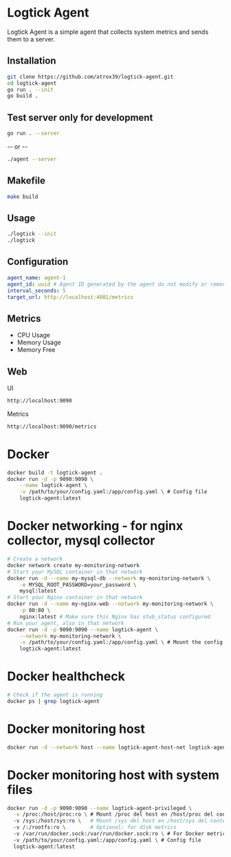 # Logtick Agent

Logtick Agent is a simple agent that collects system metrics and sends them to a server.

## Installation

```bash
git clone https://github.com/atrox39/logtick-agent.git
cd logtick-agent
go run . --init
go build .
```

## Test server only for development

```bash
go run . --server
```

-- or --

```bash
./agent --server
```

## Makefile

```bash
make build
```

## Usage

```bash
./logtick --init
./logtick
```

## Configuration

```yaml
agent_name: agent-1
agent_id: uuid # Agent ID generated by the agent do not modify or remove this line
interval_seconds: 5
target_url: http://localhost:4001/metrics
```

## Metrics

- CPU Usage
- Memory Usage
- Memory Free

## Web

UI
```bash
http://localhost:9090
```

Metrics
```bash
http://localhost:9090/metrics
```

# Docker

```bash
docker build -t logtick-agent .
docker run -d -p 9090:9090 \
    --name logtick-agent \
    -v /path/to/your/config.yaml:/app/config.yaml \ # Config file
    logtick-agent:latest
```

# Docker networking - for nginx collector, mysql collector

```bash
# Create a network
docker network create my-monitoring-network
# Start your MySQL container in that network
docker run -d --name my-mysql-db --network my-monitoring-network \
    -e MYSQL_ROOT_PASSWORD=your_password \
    mysql:latest
# Start your Nginx container in that network
docker run -d --name my-nginx-web --network my-monitoring-network \
    -p 80:80 \
    nginx:latest # Make sure this Nginx has stub_status configured
# Run your agent, also in that network
docker run -d -p 9090:9090 --name logtick-agent \
    --network my-monitoring-network \
    -v /path/to/your/config.yaml:/app/config.yaml \ # Mount the config
    logtick-agent:latest
```

# Docker healthcheck

```bash
# Check if the agent is running
docker ps | grep logtick-agent
```

# Docker monitoring host

```bash
docker run -d --network host --name logtick-agent-host-net logtick-agent:latest -v /path/to/your/config.yaml:/app/config.yaml
```

# Docker monitoring host with system files

```bash
docker run -d -p 9090:9090 --name logtick-agent-privileged \
  -v /proc:/host/proc:ro \ # Mount /proc del host en /host/proc del contenedor
  -v /sys:/host/sys:ro \   # Mount /sys del host en /host/sys del contenedor
  -v /:/rootfs:ro \        # Optional: for disk metrics
  -v /var/run/docker.sock:/var/run/docker.sock:ro \ # For Docker metrics (if you implement that collector)
  -v /path/to/your/config.yaml:/app/config.yaml \ # Config file
  logtick-agent:latest
```
